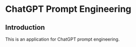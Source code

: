 # ChatGPT Prompt Engineering    

## Introduction

This is an application for ChatGPT prompt engineering.

